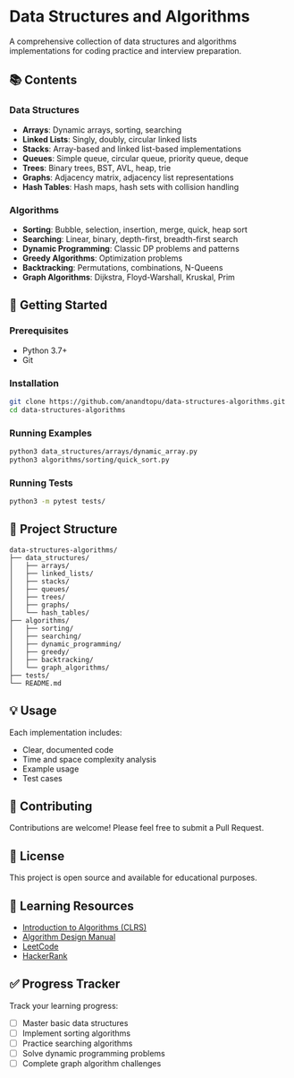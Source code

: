 # Data Structures and Algorithms

A comprehensive collection of data structures and algorithms implementations for coding practice and interview preparation.

## 📚 Contents

### Data Structures
- **Arrays**: Dynamic arrays, sorting, searching
- **Linked Lists**: Singly, doubly, circular linked lists
- **Stacks**: Array-based and linked list-based implementations
- **Queues**: Simple queue, circular queue, priority queue, deque
- **Trees**: Binary trees, BST, AVL, heap, trie
- **Graphs**: Adjacency matrix, adjacency list representations
- **Hash Tables**: Hash maps, hash sets with collision handling

### Algorithms
- **Sorting**: Bubble, selection, insertion, merge, quick, heap sort
- **Searching**: Linear, binary, depth-first, breadth-first search
- **Dynamic Programming**: Classic DP problems and patterns
- **Greedy Algorithms**: Optimization problems
- **Backtracking**: Permutations, combinations, N-Queens
- **Graph Algorithms**: Dijkstra, Floyd-Warshall, Kruskal, Prim

## 🚀 Getting Started

### Prerequisites
- Python 3.7+
- Git

### Installation
```bash
git clone https://github.com/anandtopu/data-structures-algorithms.git
cd data-structures-algorithms
```

### Running Examples
```bash
python3 data_structures/arrays/dynamic_array.py
python3 algorithms/sorting/quick_sort.py
```

### Running Tests
```bash
python3 -m pytest tests/
```

## 📁 Project Structure
```
data-structures-algorithms/
├── data_structures/
│   ├── arrays/
│   ├── linked_lists/
│   ├── stacks/
│   ├── queues/
│   ├── trees/
│   ├── graphs/
│   └── hash_tables/
├── algorithms/
│   ├── sorting/
│   ├── searching/
│   ├── dynamic_programming/
│   ├── greedy/
│   ├── backtracking/
│   └── graph_algorithms/
├── tests/
└── README.md
```

## 💡 Usage

Each implementation includes:
- Clear, documented code
- Time and space complexity analysis
- Example usage
- Test cases

## 🤝 Contributing

Contributions are welcome! Please feel free to submit a Pull Request.

## 📝 License

This project is open source and available for educational purposes.

## 📖 Learning Resources

- [Introduction to Algorithms (CLRS)](https://mitpress.mit.edu/9780262046305/introduction-to-algorithms/)
- [Algorithm Design Manual](https://www.algorist.com/)
- [LeetCode](https://leetcode.com/)
- [HackerRank](https://www.hackerrank.com/)

## ✅ Progress Tracker

Track your learning progress:
- [ ] Master basic data structures
- [ ] Implement sorting algorithms
- [ ] Practice searching algorithms
- [ ] Solve dynamic programming problems
- [ ] Complete graph algorithm challenges